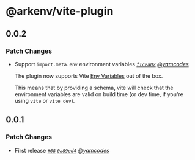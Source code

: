 # @arkenv/vite-plugin

## 0.0.2

### Patch Changes

- Support `import.meta.env` environment variables _[`f1c2a02`](https://github.com/yamcodes/ark.env/commit/f1c2a02d2c754261f5cc14f99604d267e6df86db) [@yamcodes](https://github.com/yamcodes)_

  The plugin now supports Vite [Env Variables](https://vite.dev/guide/env-and-mode) out of the box.

  This means that by providing a schema, vite will check that the environment variables are valid on build time (or dev time, if you're using `vite` or `vite dev`).

## 0.0.1

### Patch Changes

- First release _[`#68`](https://github.com/yamcodes/ark.env/pull/68) [`0a89ed4`](https://github.com/yamcodes/ark.env/commit/0a89ed4af85677fc80690a84afd0077f11bf1508) [@yamcodes](https://github.com/yamcodes)_
